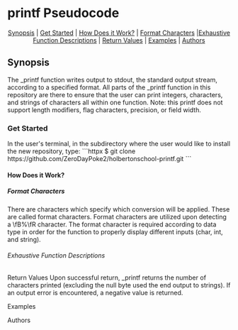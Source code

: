 <h1>printf Pseudocode</h1>

<p align="center">
<a href="#synopsis">Synopsis</a> | <a href="#get_started">Get Started</a> | <a href="#how_does_it_work?">How Does it Work?</a> | <a href="#conversion_specifiers">Format Characters</a> |<a href="#exhaustive_function_descriptions">Exhaustive Function Descriptions</a> | <a href="#return_values">Return Values</a> | <a href="#examples">Examples</a> | <a href="#authors">Authors</a>
</p>

<h2>Synopsis</h2>

The _printf function writes output to stdout, the standard output stream, according to a specified format.
All parts of the _printf function in this repository are there to ensure that the user can print integers, characters, and strings of characters all within one function.
Note: this printf does not support length modifiers, flag characters, precision, or field width.

<h3>Get Started</h3>
In the user's terminal, in the subdirectory where the user would like to install the new repository, type:
```httpx $ git clone https://github.com/ZeroDayPoke2/holbertonschool-printf.git
```

<h4>How Does it Work?</h4>

<h5>Format Characters</h5>
There are characters which specify which conversion will be applied. These are called format characters. Format characters are utilized upon detecting a \fB%\fR character.
The format character is required according to data type in order for the function to properly display different inputs (char, int, and string).

<h6>Exhaustive Function Descriptions</h6>

<h7>Return Values</h7>
Upon successful return, _printf returns the number of characters printed (excluding the null byte used the end output to strings).
If an output error is encountered, a negative value is returned.

<h8>Examples</h8>

<h9>Authors</h9>
